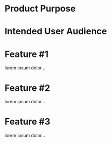 # Product Purpose

# Intended User Audience

# Feature #1
lorem ipsum dolor...
# Feature #2
lorem ipsum dolor...
# Feature #3
lorem ipsum dolor...

